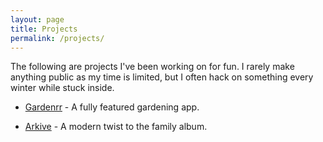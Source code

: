 ```yaml
---
layout: page
title: Projects
permalink: /projects/
---
```


The following are projects I've been working on for fun. I rarely make anything public as my time is limited, but I often hack on something every winter while stuck inside.

- [Gardenrr](https://gardenrr.com) - A fully featured gardening app.

- [Arkive](https://arkive.com) - A modern twist to the family album.